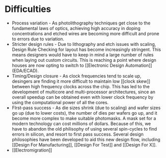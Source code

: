 # Difficulties
- Process variation - As photolithography techniques get close to the fundamental laws of optics, achieving high accuracy in doping concentrations and etched wires are becoming more difficult and prone to errors due to variation.
- Stricter design rules - Due to lithography and etch issues with scaling, Design Rule Checking for layout has become increasingly stringent. This means designers would have to keep in mind a large number of rules when laying out custom circuits. This is reaching a point where design houses are now opting to switch to [[Electronic Design Automation]] (EDA/ECAD).
- Timing/Design closure - As clock frequencies tend to scale up, desingers are finding it more difficult to maintain low [[clock skew]] between high frequency clocks across the chip. This has led to the development of multicore and multi-processor architectures, since an overall speedup can be obtained even with lower clock frequency by using the computational power of all the cores.
- FIrst-pass success - As die sizes shrink (due to scaling) and wafer sizes go up (due to lower costs), the number of dies per wafers go up, and it become more complex to make suitable photomasks. A mask set for a modern technology can cost millions of dollars. Because of this, we have to abandon the old philisophy of using several spin-cycles to find errors in silicon, and resort to first pass success. Several design philosophies have been developed to aid this new design flow, including [[Design For Manufacturing]], [[Design For Test]] and [[Design For X]].
- [[Electromigration]]